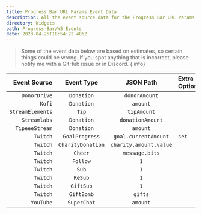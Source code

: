 ```yaml
---
title: Progress Bar URL Params Event Data
description: All the event source data for the Progress Bar URL Params
directory: Widgets
path: Progress-Bar/WS-Events
date: 2023-04-25T18:54:22.485Z
---
```

> Some of the event data below are based on estimates, so certain things could be wrong. If you spot anything that is incorrect, please notify me with a GitHub issue or in Discord.
{.info}

Event Source | Event Type | JSON Path | Extra Options
---------------:|:-----------:|:-------------:|:--------------
`DonorDrive` | `Donation` | `donorAmount`
`Kofi` | `Donation` | `amount`
`StreamElements` | `Tip` | `tipAmount`
`Streamlabs` | `Donation` | `donationAmount`
`TipeeeStream` | `Donation` | `amount`
`Twitch` | `GoalProgress` | `goal.currentAmount` | `set`
`Twitch` | `CharityDonation` | `charity.amount.value`
`Twitch` | `Cheer` | `message.bits`
`Twitch` | `Follow` | `1`
`Twitch` | `Sub` | `1`
`Twitch` | `ReSub` | `1`
`Twitch` | `GiftSub` | `1`
`Twitch` | `GiftBomb` | `gifts`
`YouTube` | `SuperChat` | `amount`